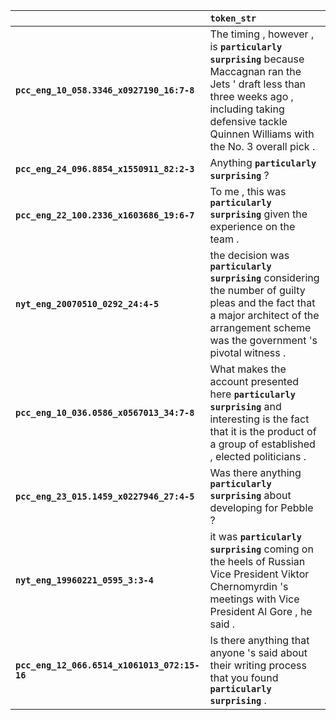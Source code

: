 |                                              | `token_str`                                                                                                                                                                                                   |
|:---------------------------------------------|:--------------------------------------------------------------------------------------------------------------------------------------------------------------------------------------------------------------|
| **`pcc_eng_10_058.3346_x0927190_16:7-8`**    | The timing , however , is __``particularly surprising``__ because Maccagnan ran the Jets ' draft less than three weeks ago , including taking defensive tackle Quinnen Williams with the No. 3 overall pick . |
| **`pcc_eng_24_096.8854_x1550911_82:2-3`**    | Anything __``particularly surprising``__ ?                                                                                                                                                                    |
| **`pcc_eng_22_100.2336_x1603686_19:6-7`**    | To me , this was __``particularly surprising``__ given the experience on the team .                                                                                                                           |
| **`nyt_eng_20070510_0292_24:4-5`**           | the decision was __``particularly surprising``__ considering the number of guilty pleas and the fact that a major architect of the arrangement scheme was the government 's pivotal witness .                 |
| **`pcc_eng_10_036.0586_x0567013_34:7-8`**    | What makes the account presented here __``particularly surprising``__ and interesting is the fact that it is the product of a group of established , elected politicians .                                    |
| **`pcc_eng_23_015.1459_x0227946_27:4-5`**    | Was there anything __``particularly surprising``__ about developing for Pebble ?                                                                                                                              |
| **`nyt_eng_19960221_0595_3:3-4`**            | it was __``particularly surprising``__ coming on the heels of Russian Vice President Viktor Chernomyrdin 's meetings with Vice President Al Gore , he said .                                                  |
| **`pcc_eng_12_066.6514_x1061013_072:15-16`** | Is there anything that anyone 's said about their writing process that you found __``particularly surprising``__ .                                                                                            |